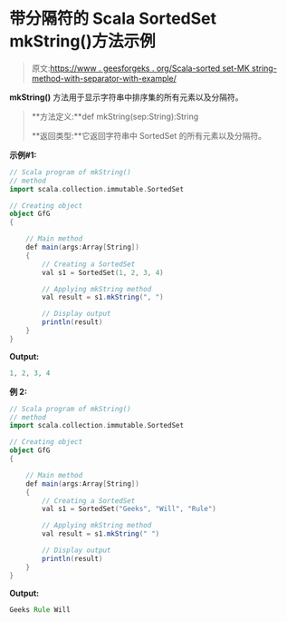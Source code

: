 # 带分隔符的 Scala SortedSet mkString()方法示例

> 原文:[https://www . geesforgeks . org/Scala-sorted set-MK string-method-with-separator-with-example/](https://www.geeksforgeeks.org/scala-sortedset-mkstring-method-with-a-separator-with-example/)

**mkString()** 方法用于显示字符串中排序集的所有元素以及分隔符。

> **方法定义:**def mkString(sep:String):String
> 
> **返回类型:**它返回字符串中 SortedSet 的所有元素以及分隔符。

**示例#1:**

```scala
// Scala program of mkString() 
// method 
import scala.collection.immutable.SortedSet

// Creating object 
object GfG 
{ 

    // Main method 
    def main(args:Array[String]) 
    { 
        // Creating a SortedSet 
        val s1 = SortedSet(1, 2, 3, 4) 

        // Applying mkString method 
        val result = s1.mkString(", ")

        // Display output
        println(result)
    } 
} 
```

**Output:**

```scala
1, 2, 3, 4

```

**例 2:**

```scala
// Scala program of mkString() 
// method 
import scala.collection.immutable.SortedSet

// Creating object 
object GfG 
{ 

    // Main method 
    def main(args:Array[String]) 
    { 
        // Creating a SortedSet 
        val s1 = SortedSet("Geeks", "Will", "Rule") 

        // Applying mkString method 
        val result = s1.mkString(" ")

        // Display output
        println(result)
    } 
}
```

**Output:**

```scala
Geeks Rule Will

```